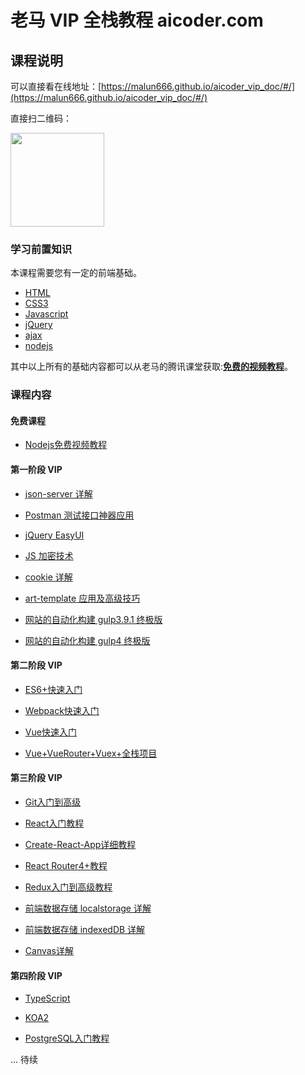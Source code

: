 # 老马 VIP 全栈教程  aicoder.com

## 课程说明

可以直接看在线地址：[https://malun666.github.io/aicoder_vip_doc/#/](https://malun666.github.io/aicoder_vip_doc/#/)

直接扫二维码：

<img src="images/url.png" width="150">

### 学习前置知识

本课程需要您有一定的前端基础。

- [HTML](https://qtxh.ke.qq.com/)
- [CSS3](https://qtxh.ke.qq.com/)
- [Javascript](https://qtxh.ke.qq.com/)
- [jQuery](https://qtxh.ke.qq.com/)
- [ajax](/pages/nodejs.md)
- [nodejs](/pages/nodejs.md)

其中以上所有的基础内容都可以从老马的腾讯课堂获取:**[免费的视频教程](https://qtxh.ke.qq.com/)**。

### 课程内容

#### 免费课程

- [Nodejs免费视频教程](/pages/nodejs.md)

#### 第一阶段 VIP

- [json-server 详解](/pages/jsonserver.md)

- [Postman 测试接口神器应用](/pages/postman.md)

- [jQuery EasyUI](/pages/jqeasyui.md)

- [JS 加密技术](/pages/encrypt.md)

- [cookie 详解](/pages/cookies.md)

- [art-template 应用及高级技巧](/pages/art_template.md)

- [网站的自动化构建 gulp3.9.1 终极版](/pages/gulp.md)

- [网站的自动化构建 gulp4 终极版](/pages/gulp_new.md)

#### 第二阶段 VIP

- [ES6+快速入门](/pages/vip_2ES6.md)

- [Webpack快速入门](/pages/vip_2webpack.md)

- [Vue快速入门](/pages/vip_2vue.md)

- [Vue+VueRouter+Vuex+全栈项目](/pages/vip_2vue_pro.md)

#### 第三阶段 VIP

- [Git入门到高级](/pages/vip_3git.md)

- [React入门教程](/pages/vip_3react.md)

- [Create-React-App详细教程](/pages/vip_3create_react_app.md)

- [React Router4+教程](/pages/Vip3_react_router.md)

- [Redux入门到高级教程](/pages/vip_3redux.md)

- [前端数据存储 localstorage 详解](/pages/vip_2indexedDB.md)

- [前端数据存储 indexedDB 详解](/pages/vip_2indexedDB.md)

- [Canvas详解](/pages/canvas.md)

#### 第四阶段 VIP

- [TypeScript](/pages/typescript.md)

- [KOA2](/pages/koa.md)

- [PostgreSQL入门教程](/pages/PostgreSQL.md.md)


... 待续
